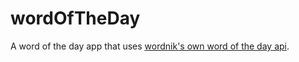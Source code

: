 # wordOfTheDay

A word of the day app that uses [wordnik's own word of the day api](https://developer.wordnik.com/docs#!/words/getWordOfTheDay).
